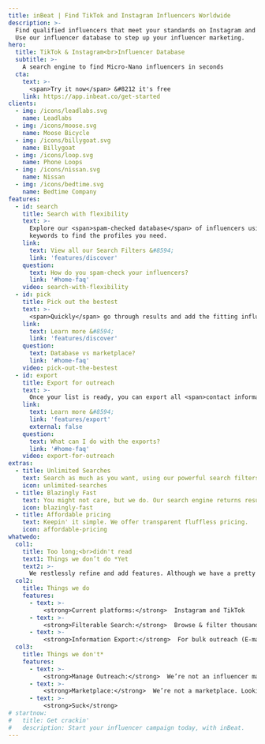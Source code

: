 ```yaml
---
title: inBeat | Find TikTok and Instagram Influencers Worldwide
description: >-
  Find qualified influencers that meet your standards on Instagram and TikTok.
  Use our influencer database to step up your influencer marketing.
hero:
  title: TikTok & Instagram<br>Influencer Database
  subtitle: >-
    A search engine to find Micro-Nano influencers in seconds
  cta:
    text: >-
      <span>Try it now</span> &#8212 it's free
    link: https://app.inbeat.co/get-started
clients:
  - img: /icons/leadlabs.svg
    name: Leadlabs
  - img: /icons/moose.svg
    name: Moose Bicycle
  - img: /icons/billygoat.svg
    name: Billygoat
  - img: /icons/loop.svg
    name: Phone Loops
  - img: /icons/nissan.svg
    name: Nissan
  - img: /icons/bedtime.svg
    name: Bedtime Company
features:
  - id: search
    title: Search with flexibility
    text: >-
      Explore our <span>spam-checked database</span> of influencers using metrics and
      keywords to find the profiles you need.
    link:
      text: View all our Search Filters &#8594;
      link: 'features/discover'
    question:
      text: How do you spam-check your influencers?
      link: '#home-faq'
    video: search-with-flexibility
  - id: pick
    title: Pick out the bestest
    text: >-
      <span>Quickly</span> go through results and add the fitting influencers to your list. 
    link:
      text: Learn more &#8594;
      link: 'features/discover'
    question:
      text: Database vs marketplace?
      link: '#home-faq'
    video: pick-out-the-bestest
  - id: export
    title: Export for outreach
    text: >-
      Once your list is ready, you can export all <span>contact information</span> in a click. 
    link:
      text: Learn more &#8594;
      link: 'features/export'
      external: false
    question:
      text: What can I do with the exports?
      link: '#home-faq'
    video: export-for-outreach
extras:
  - title: Unlimited Searches
    text: Search as much as you want, using our powerful search filters.
    icon: unlimited-searches
  - title: Blazingly Fast
    text: You might not care, but we do. Our search engine returns results in milliseconds. We take pride in that.
    icon: blazingly-fast
  - title: Affordable pricing
    text: Keepin' it simple. We offer transparent fluffless pricing.
    icon: affordable-pricing
whatwedo:
  col1:
    title: Too long;<br>didn't read
    text1: Things we don’t do *Yet
    text2: >-
      We restlessly refine and add features. Although we have a pretty good idea of what we’re doing, nobody knows your needs better than, well, you. If we don’t offer a feature you want, book a call, we’d love to listen.
  col2:
    title: Things we do
    features:
      - text: >-
          <strong>Current platforms:</strong>  Instagram and TikTok
      - text: >-
          <strong>Filterable Search:</strong>  Browse & filter thousands of influencer profiles
      - text: >-
          <strong>Information Export:</strong>  For bulk outreach (E-mails, DMs, etc)
  col3:
    title: Things we don't*
    features:
      - text: >-
          <strong>Manage Outreach:</strong>  We’re not an influencer managing tool
      - text: >-
          <strong>Marketplace:</strong>  We’re not a marketplace. Looking for one?
      - text: >-
          <strong>Suck</strong>
# startnow:
#   title: Get crackin'
#   description: Start your influencer campaign today, with inBeat.
---
```

